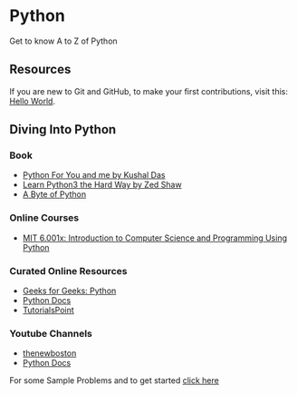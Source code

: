 # Python
Get to know A to Z of Python
## Resources
If you are new to Git and GitHub, to make your first contributions, visit this: [Hello World](https://github.com/Novice-Paradigm/Hello-World/).

## Diving Into Python

### Book
- [Python For You and me by Kushal Das](https://pymbook.readthedocs.io/en/latest/)
- [Learn Python3 the Hard Way by Zed Shaw](Books/LP3THW.pdf)
- [A Byte of Python](https://python.swaroopch.com/)

### Online Courses
- [MIT 6.001x: Introduction to Computer Science and Programming Using Python](https://www.edx.org/course/introduction-computer-science-mitx-6-00-1x-11) 

### Curated Online Resources
- [Geeks for Geeks: Python](https://www.geeksforgeeks.org/python-programming-language/)
- [Python Docs](https://docs.python.org/3/tutorial/)
- [TutorialsPoint](https://www.tutorialspoint.com/python/index.htm)

### Youtube Channels
- [thenewboston](https://www.youtube.com/watch?v=HBxCHonP6Ro&list=PL6gx4Cwl9DGAcbMi1sH6oAMk4JHw91mC_)
- [Python Docs](https://www.youtube.com/watch?v=oVp1vrfL_w4&list=PLQVvvaa0QuDe8XSftW-RAxdo6OmaeL85M)

For some Sample Problems and to get started [click here](Src)
